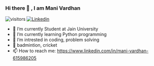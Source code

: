 ### Hi there 👋 ,   I am Mani Vardhan
![visitors](https://visitor-badge.glitch.me/badge?page_id=Manivardhan4.visitor-badge)
[![Linkedin](https://img.shields.io/badge/-Manivardhan-blue?style=flat-square&logo=Linkedin&logoColor=white&link=https://www.linkedin.com/in/mani-vardhan-615986205/)](https://www.linkedin.com/in/mani-vardhan-615986205/)

- 🔭 I’m currently Student at Jain University
- 🌱 I’m currently learning Python programming
- 👯 I’m intrested in coding, problem solving 
- 🤔 badmintion, cricket
- 📫 How to reach me: https://www.linkedin.com/in/mani-vardhan-615986205 

